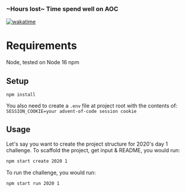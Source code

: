 ### ~Hours lost~ Time spend well on AOC 
[![wakatime](https://wakatime.com/badge/user/3ceac483-5f34-4134-842f-d9ce7386154b/project/1768330d-e0ad-4e45-ac04-c6e362a751d9.svg)](https://wakatime.com/badge/user/3ceac483-5f34-4134-842f-d9ce7386154b/project/1768330d-e0ad-4e45-ac04-c6e362a751d9)

# Requirements

Node, tested on Node 16
npm

## Setup

```
npm install
```

You also need to create a `.env` file at project root with the contents of:
`SESSION_COOKIE=your advent-of-code session cookie`

## Usage

Let's say you want to create the project structure for 2020's day 1 challenge. To scaffold the project, get input & README, you would run:

```bash
npm start create 2020 1
```

To run the challenge, you would run:

```bash
npm start run 2020 1
```
